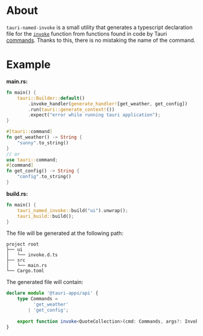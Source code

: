 # About

`tauri-named-invoke` is a small utility that generates a typescript declaration file for the [`invoke`](https://tauri.app/v1/api/js/tauri/#invoke) function from functions found in code by Tauri [commands](https://docs.rs/tauri/1.6.1/tauri/command/index.html).
Thanks to this, there is no mistaking the name of the command.

# Example

**main.rs:**

```rust
fn main() {
    tauri::Builder::default()
        .invoke_handler(generate_handler![get_weather, get_config])
        .run(tauri::generate_context!())
        .expect("error while running tauri application");
}

#[tauri::command]
fn get_weather() -> String {
    "sunny".to_string()
}
// or
use tauri::command;
#[command]
fn get_config() -> String {
    "config".to_string()
}
```

**build.rs:**

```rust
fn main() {
    tauri_named_invoke::build("ui").unwrap();
    tauri_build::build();
}
```

The file will be generated at the following path:

```shell
project root
├── ui
│   └── invoke.d.ts
├── src
│   └── main.rs
└── Cargo.toml
```

The generated file will contain:

```typescript
declare module '@tauri-apps/api' {
    type Commands = 
          'get_weather'
        | 'get_config';
    
    export function invoke<QuoteCollection>(cmd: Commands, args?: InvokeArgs | undefined): Promise<QuoteCollection>;
}
``` 